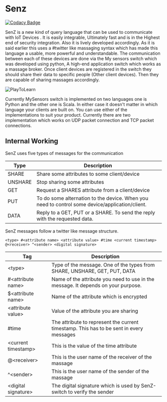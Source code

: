 # Senz

[![Codacy Badge](https://api.codacy.com/project/badge/Grade/1fe7fd504fa64047a287a046cc92f213)](https://app.codacy.com/app/sumedhe/senz?utm_source=github.com&utm_medium=referral&utm_content=sumedhe/senz&utm_campaign=badger)

SenZ is a new kind of query language that can be used to communicate with IoT Devices . It is easily integrable, Ultimately fast and is in the Highest end of security integration. Also it is lively developed accordingly. As it is said earlier this uses a #twitter like massaging syntax which has made this language a usable, more powerful and understandable. The communication between each of these devices are done via the My sensors switch which was developed using python, A high-end application switch which works as a massage broker. Once client devices are registered in the switch they should share their data to specific people (Other client devices). Then they are capable of sharing massages accordingly.

![PlayToLearn](https://user-images.githubusercontent.com/2020370/40389831-fbb0b9a8-5e30-11e8-93da-496632d20d12.png)

Currently MySensors switch is implemented on two languages one is Python and the other one is Scala. In either case it doesn't matter in which language your clients are built on. You can use either of the implementations to suit your product. Currently there are two implementation which works on UDP packet connection and TCP packet connections.

## Internal Working
SenZ uses five types of messages for the communication

| Type | Description |
| ------- | ------- |
| SHARE |  Share some attributes to some client/device |
| UNSHARE | Stop sharing some attributes |
| GET | Request a SHARES attribute from a client/device |
| PUT | To do some alternation to the device. When you need to control some device/application/client. |
| DATA | Reply to a GET, PUT or a SHARE. To send the reply with the requested data. |

SenZ messages follow a twitter like message structure.

    <type> #<attribute name> <attribute value> #time <current timestamp> @<receiver> ^<sender> <digital signature>

| Tag | Description |
| --- | ----------- |
| &lt;type&gt; | Type of the message. One of the types from SHARE, UNSHARE, GET, PUT, DATA
| #&lt;attribute name&gt; | Name of the attribute you need to use in the message. It depends on your purpose. |
| $&lt;attribute name&gt; | Name of the attribute which is encrypted |
| &lt;attribute value&gt; | Value of the attribute you are sharing |
| #time | The attribute to represent the current timestamp. This has to be sent in every messages |
| &lt;current timestamp&gt; | This is the value of the time attribute |
| @&lt;receiver&gt; | This is the user name of the receiver of the massage |
| ^&lt;sender&gt; | This is the user name of the sender of the massage |
| &lt;digital signature&gt; | The digital signature which is used by SenZ-switch to verify the sender |
